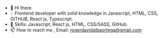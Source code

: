 - 👋 Hi there.
- 💡 Frontend developer with solid knowledge in Javascript, HTML, CSS, GITHUB, React js, Typescript.
- 🎯 Skills: Javascript, React js, HTML, CSS/SASS, GitHub.
- 📫 How to reach me , Email: rogerdavidalbaortega@gmail.com

<!---
Davidalbort/Davidalbort is a ✨ special ✨ repository because its `README.md` (this file) appears on your GitHub profile.
You can click the Preview link to take a look at your changes.
--->
